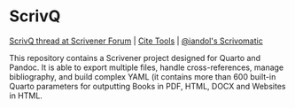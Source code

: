 # ScrivQ

[ScrivQ thread at Scrivener Forum](https://forum.literatureandlatte.com/t/template-to-export-multiple-files-control-quarto-manage-bibliography-and-easily-create-cross-references/134755) | [Cite Tools](https://bcdavasconcelos.github.io/citetools/) |  [@iandol's Scrivomatic](https://github.com/iandol/scrivomatic)

This repository contains a Scrivener project designed for Quarto and Pandoc. It is able to export multiple files, handle cross-references, manage bibliography, and build complex YAML (it contains more than 600 built-in Quarto parameters for outputting Books in PDF, HTML, DOCX and Websites in HTML.

